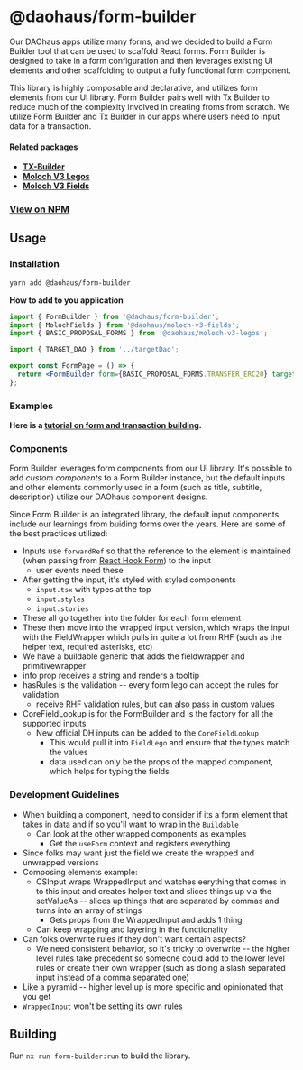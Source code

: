 # @daohaus/form-builder

Our DAOhaus apps utilize many forms, and we decided to build a Form Builder tool that can be used to scaffold React forms. Form Builder is designed to take in a form configuration and then leverages existing UI elements and other scaffolding to output a fully functional form component.

This library is highly composable and declarative, and utilizes form elements from our UI library. Form Builder pairs well with Tx Builder to reduce much of the complexity involved in creating froms from scratch. We utilize Form Builder and Tx Builder in our apps where users need to input data for a transaction.

#### Related packages

- [**TX-Builder**](https://github.com/HausDAO/monorepo/tree/develop/libs/tx-builder)
- [**Moloch V3 Legos**](https://github.com/HausDAO/monorepo/tree/develop/libs/moloch-v3-legos)
- [**Moloch V3 Fields**](https://github.com/HausDAO/monorepo/tree/develop/libs/moloch-v3-fields)

### [View on NPM](https://www.npmjs.com/package/@daohaus/form-builder)

## Usage

### Installation

```bash
yarn add @daohaus/form-builder
```

**How to add to you application**

```jsx
import { FormBuilder } from '@daohaus/form-builder';
import { MolochFields } from '@daohaus/moloch-v3-fields';
import { BASIC_PROPOSAL_FORMS } from '@daohaus/moloch-v3-legos';

import { TARGET_DAO } from '../targetDao';

export const FormPage = () => {
  return <FormBuilder form={BASIC_PROPOSAL_FORMS.TRANSFER_ERC20} targetNetwork={'0x5'} customFields={MolochFields} />;
};
```

### Examples

**Here is a [tutorial on form and transaction building](https://hackmd.io/@bootleggers/Skfd50_w3/https%3A%2F%2Fhackmd.io%2FW8PN8eO3SDCG0GLE05cQnw).**

### Components

Form Builder leverages form components from our UI library. It's possible to add _custom components_ to a Form Builder instance, but the default inputs and other elements commonly used in a form (such as title, subtitle, description) utilize our DAOhaus component designs.

Since Form Builder is an integrated library, the default input components include our learnings from buiding forms over the years. Here are some of the best practices utilized:

- Inputs use `forwardRef` so that the reference to the element is maintained (when passing from [React Hook Form](https://react-hook-form.com/)) to the input
  - user events need these
- After getting the input, it's styled with styled components
  - `input.tsx` with types at the top
  - `input.styles`
  - `input.stories`
- These all go together into the folder for each form element
- These then move into the wrapped input version, which wraps the input with the FieldWrapper which pulls in quite a lot from RHF (such as the helper text, required asterisks, etc)
- We have a buildable generic that adds the fieldwrapper and primitivewrapper
- info prop receives a string and renders a tooltip
- hasRules is the validation -- every form lego can accept the rules for validation
  - receive RHF validation rules, but can also pass in custom values
- CoreFieldLookup is for the FormBuilder and is the factory for all the supported inputs
  - New official DH inputs can be added to the `CoreFieldLookup`
    - This would pull it into `FieldLego` and ensure that the types match the values
    - data used can only be the props of the mapped component, which helps for typing the fields

### Development Guidelines

- When building a component, need to consider if its a form element that takes in data and if so you'll want to wrap in the `Buildable`
  - Can look at the other wrapped components as examples
    - Get the `useForm` context and registers everything
- Since folks may want just the field we create the wrapped and unwrapped versions
- Composing elements example:
  - CSInput wraps WrappedInput and watches eerything that comes in to this input and creates helper text and slices things up via the setValueAs -- slices up things that are separated by commas and turns into an array of strings
    - Gets props from the WrappedInput and adds 1 thing
  - Can keep wrapping and layering in the functionality
- Can folks overwrite rules if they don't want certain aspects?
  - We need consistent behavior, so it's tricky to overwrite -- the higher level rules take precedent so someone could add to the lower level rules or create their own wrapper (such as doing a slash separated input instead of a comma separated one)
- Like a pyramid -- higher level up is more specific and opinionated that you get
- `WrappedInput` won't be setting its own rules

## Building

Run `nx run form-builder:run` to build the library.

